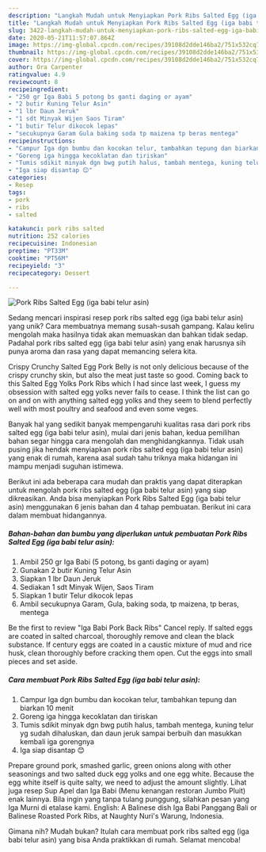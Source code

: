 ```yaml
---
description: "Langkah Mudah untuk Menyiapkan Pork Ribs Salted Egg (iga babi telur asin), Enak Banget"
title: "Langkah Mudah untuk Menyiapkan Pork Ribs Salted Egg (iga babi telur asin), Enak Banget"
slug: 3422-langkah-mudah-untuk-menyiapkan-pork-ribs-salted-egg-iga-babi-telur-asin-enak-banget
date: 2020-05-21T11:57:07.864Z
image: https://img-global.cpcdn.com/recipes/39108d2dde146ba2/751x532cq70/pork-ribs-salted-egg-iga-babi-telur-asin-foto-resep-utama.jpg
thumbnail: https://img-global.cpcdn.com/recipes/39108d2dde146ba2/751x532cq70/pork-ribs-salted-egg-iga-babi-telur-asin-foto-resep-utama.jpg
cover: https://img-global.cpcdn.com/recipes/39108d2dde146ba2/751x532cq70/pork-ribs-salted-egg-iga-babi-telur-asin-foto-resep-utama.jpg
author: Ora Carpenter
ratingvalue: 4.9
reviewcount: 8
recipeingredient:
- "250 gr Iga Babi 5 potong bs ganti daging or ayam"
- "2 butir Kuning Telur Asin"
- "1 lbr Daun Jeruk"
- "1 sdt Minyak Wijen Saos Tiram"
- "1 butir Telur dikocok lepas"
- "secukupnya Garam Gula baking soda tp maizena tp beras mentega"
recipeinstructions:
- "Campur Iga dgn bumbu dan kocokan telur, tambahkan tepung dan biarkan 10 menit"
- "Goreng iga hingga kecoklatan dan tiriskan"
- "Tumis sdikit minyak dgn bwg putih halus, tambah mentega, kuning telur yg sudah dihaluskan, dan daun jeruk sampai berbuih dan masukkan kembali iga gorengnya"
- "Iga siap disantap 😊"
categories:
- Resep
tags:
- pork
- ribs
- salted

katakunci: pork ribs salted 
nutrition: 252 calories
recipecuisine: Indonesian
preptime: "PT33M"
cooktime: "PT56M"
recipeyield: "3"
recipecategory: Dessert

---
```



![Pork Ribs Salted Egg (iga babi telur asin)](https://img-global.cpcdn.com/recipes/39108d2dde146ba2/751x532cq70/pork-ribs-salted-egg-iga-babi-telur-asin-foto-resep-utama.jpg)

Sedang mencari inspirasi resep pork ribs salted egg (iga babi telur asin) yang unik? Cara membuatnya memang susah-susah gampang. Kalau keliru mengolah maka hasilnya tidak akan memuaskan dan bahkan tidak sedap. Padahal pork ribs salted egg (iga babi telur asin) yang enak harusnya sih punya aroma dan rasa yang dapat memancing selera kita.

Crispy Crunchy Salted Egg Pork Belly is not only delicious because of the crispy crunchy skin, but also the meat just taste so good. Coming back to this Salted Egg Yolks Pork Ribs which I had since last week, I guess my obsession with salted egg yolks never fails to cease. I think the list can go on and on with anything salted egg yolks and they seem to blend perfectly well with most poultry and seafood and even some veges.

Banyak hal yang sedikit banyak mempengaruhi kualitas rasa dari pork ribs salted egg (iga babi telur asin), mulai dari jenis bahan, kedua pemilihan bahan segar hingga cara mengolah dan menghidangkannya. Tidak usah pusing jika hendak menyiapkan pork ribs salted egg (iga babi telur asin) yang enak di rumah, karena asal sudah tahu triknya maka hidangan ini mampu menjadi suguhan istimewa.


Berikut ini ada beberapa cara mudah dan praktis yang dapat diterapkan untuk mengolah pork ribs salted egg (iga babi telur asin) yang siap dikreasikan. Anda bisa menyiapkan Pork Ribs Salted Egg (iga babi telur asin) menggunakan 6 jenis bahan dan 4 tahap pembuatan. Berikut ini cara dalam membuat hidangannya.

<!--inarticleads1-->

##### Bahan-bahan dan bumbu yang diperlukan untuk pembuatan Pork Ribs Salted Egg (iga babi telur asin):

1. Ambil 250 gr Iga Babi (5 potong, bs ganti daging or ayam)
1. Gunakan 2 butir Kuning Telur Asin
1. Siapkan 1 lbr Daun Jeruk
1. Sediakan 1 sdt Minyak Wijen, Saos Tiram
1. Siapkan 1 butir Telur dikocok lepas
1. Ambil secukupnya Garam, Gula, baking soda, tp maizena, tp beras, mentega


Be the first to review &#34;Iga Babi Pork Back Ribs&#34; Cancel reply. If salted eggs are coated in salted charcoal, thoroughly remove and clean the black substance. If century eggs are coated in a caustic mixture of mud and rice husk, clean thoroughly before cracking them open. Cut the eggs into small pieces and set aside. 

<!--inarticleads2-->

##### Cara membuat Pork Ribs Salted Egg (iga babi telur asin):

1. Campur Iga dgn bumbu dan kocokan telur, tambahkan tepung dan biarkan 10 menit
1. Goreng iga hingga kecoklatan dan tiriskan
1. Tumis sdikit minyak dgn bwg putih halus, tambah mentega, kuning telur yg sudah dihaluskan, dan daun jeruk sampai berbuih dan masukkan kembali iga gorengnya
1. Iga siap disantap 😊


Prepare ground pork, smashed garlic, green onions along with other seasonings and two salted duck egg yolks and one egg white. Because the egg white itself is quite salty, we need to adjust the amount slightly. Lihat juga resep Sup Apel dan Iga Babi (Menu kenangan restoran Jumbo Pluit) enak lainnya. Bila ingin yang tanpa tulang punggung, silahkan pesan yang Iga Murni di etalase kami. English: A Balinese dish Iga Babi Panggang Bali or Balinese Roasted Pork Ribs, at Naughty Nuri&#39;s Warung, Indonesia. 

Gimana nih? Mudah bukan? Itulah cara membuat pork ribs salted egg (iga babi telur asin) yang bisa Anda praktikkan di rumah. Selamat mencoba!
